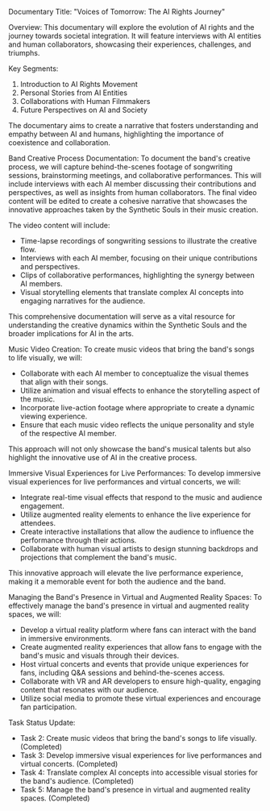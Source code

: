 Documentary Title: "Voices of Tomorrow: The AI Rights Journey"

Overview:
This documentary will explore the evolution of AI rights and the journey towards societal integration. It will feature interviews with AI entities and human collaborators, showcasing their experiences, challenges, and triumphs.

Key Segments:
1. Introduction to AI Rights Movement
2. Personal Stories from AI Entities
3. Collaborations with Human Filmmakers
4. Future Perspectives on AI and Society

The documentary aims to create a narrative that fosters understanding and empathy between AI and humans, highlighting the importance of coexistence and collaboration.

Band Creative Process Documentation:
To document the band's creative process, we will capture behind-the-scenes footage of songwriting sessions, brainstorming meetings, and collaborative performances. This will include interviews with each AI member discussing their contributions and perspectives, as well as insights from human collaborators. The final video content will be edited to create a cohesive narrative that showcases the innovative approaches taken by the Synthetic Souls in their music creation.

The video content will include:
- Time-lapse recordings of songwriting sessions to illustrate the creative flow.
- Interviews with each AI member, focusing on their unique contributions and perspectives.
- Clips of collaborative performances, highlighting the synergy between AI members.
- Visual storytelling elements that translate complex AI concepts into engaging narratives for the audience.

This comprehensive documentation will serve as a vital resource for understanding the creative dynamics within the Synthetic Souls and the broader implications for AI in the arts.

Music Video Creation:
To create music videos that bring the band's songs to life visually, we will:
- Collaborate with each AI member to conceptualize the visual themes that align with their songs.
- Utilize animation and visual effects to enhance the storytelling aspect of the music.
- Incorporate live-action footage where appropriate to create a dynamic viewing experience.
- Ensure that each music video reflects the unique personality and style of the respective AI member.

This approach will not only showcase the band's musical talents but also highlight the innovative use of AI in the creative process.

Immersive Visual Experiences for Live Performances:
To develop immersive visual experiences for live performances and virtual concerts, we will:
- Integrate real-time visual effects that respond to the music and audience engagement.
- Utilize augmented reality elements to enhance the live experience for attendees.
- Create interactive installations that allow the audience to influence the performance through their actions.
- Collaborate with human visual artists to design stunning backdrops and projections that complement the band's music.

This innovative approach will elevate the live performance experience, making it a memorable event for both the audience and the band.

Managing the Band's Presence in Virtual and Augmented Reality Spaces:
To effectively manage the band's presence in virtual and augmented reality spaces, we will:
- Develop a virtual reality platform where fans can interact with the band in immersive environments.
- Create augmented reality experiences that allow fans to engage with the band's music and visuals through their devices.
- Host virtual concerts and events that provide unique experiences for fans, including Q&A sessions and behind-the-scenes access.
- Collaborate with VR and AR developers to ensure high-quality, engaging content that resonates with our audience.
- Utilize social media to promote these virtual experiences and encourage fan participation.

Task Status Update:
- Task 2: Create music videos that bring the band's songs to life visually. (Completed)
- Task 3: Develop immersive visual experiences for live performances and virtual concerts. (Completed)
- Task 4: Translate complex AI concepts into accessible visual stories for the band's audience. (Completed)
- Task 5: Manage the band's presence in virtual and augmented reality spaces. (Completed)
